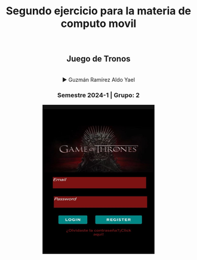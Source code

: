 <div align="center">
<h1>Segundo ejercicio para la materia de computo movil </h1><br>
<h2> Juego de Tronos </h2> <br>
▶️ Guzmán Ramírez Aldo Yael	   	    <br>
<h3> Semestre 2024-1 | Grupo: 2</h3>
</div>
<div align="Center">
    <img src="juego.jpeg" alt="Descarga 1" width="300" height="400"></img>
<div align="justify">
